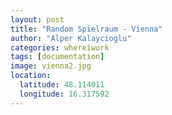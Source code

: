 ```yaml
---
layout: post
title: "Random Spielraum - Vienna"
author: "Alper Kalaycioglu"
categories: whereiwork
tags: [documentation]
image: vienna2.jpg
location:
  latitude: 48.114011
  longitude: 16.317592
---
```

